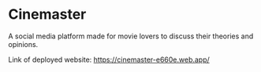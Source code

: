 # Cinemaster

A social media platform made for movie lovers to discuss their theories and opinions.

Link of deployed website: https://cinemaster-e660e.web.app/
